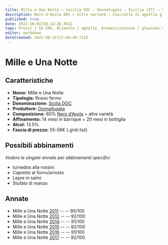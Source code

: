 ```yaml
---
title: Mille e Una Notte – Sicilia DOC – Donnafugata – Sicilia (IT) – 55-59€ – 4★-5★
description: Nero d'Avola 80% + altre varietà | Cosciotto di agnello glassato – Capretto al forno/arrosto – Lepre in salmì – Stufato di manzo
published: true
date: 2021-10-01T20:14:38.561Z
tags: Prezzi | 55-59€, Alimento | agnello, Aromatizzazione | glassato,Vinificazione | rosso, Regione | Sicilia (IT), Vinificazione | varietale, Capretto al forno/arrosto, Vinificazione | fermo, Valutazioni | 5 stelle, nero d'avola, Alimento | lepre, Aromatizzazione | in salmì, Stufato di manzo
editor: markdown
dateCreated: 2021-08-31T15:46:49.712Z
---
```


# Mille e Una Notte

## Caratteristiche
- **Nome:** Mille e Una Notte
- **Tipologia:** Rosso fermo
- **Denominazione:** [Sicilia DOC](/denominazioni/Italia/Sicilia/DOC/Sicilia)
- **Produttore:** [Donnafugata](/produttori/Italia/Sicilia/Donnafugata) 
- **Composizione:** 80% [Nero d'Avola](/vitigni/Italia/bacca-nera/nero-d-avola) + altre varietà
- **Affinamento:** 14 mesi in barrique + 20 mesi in bottiglia
- **Alcol:** 13.5%
- **Fascia di prezzo:** 55-59€
{.grid-list}



## Possibili abbinamenti
*Vedere le singole annate per abbinamenti specifici*

- turnedos alla rossini
- Capretto al forno/arrosto
- Lepre in salmì
- Stufato di manzo

## Annate
- Mille e Una Notte [2011](vini/Italia/Sicilia/Donnafugata/Mille-e-Una-Notte/2011) -- <span class="star-4"></span> -- 90/100
- Mille e Una Notte [2012](vini/Italia/Sicilia/Donnafugata/Mille-e-Una-Notte/2012) -- <span class="star-5"></span> -- 92/100
- Mille e Una Notte [2014](vini/Italia/Sicilia/Donnafugata/Mille-e-Una-Notte/2014) -- <span class="star-5"></span> -- 91/100
- Mille e Una Notte [2015](vini/Italia/Sicilia/Donnafugata/Mille-e-Una-Notte/2015) -- <span class="star-5"></span> -- 92/100
- Mille e Una Notte [2016](vini/Italia/Sicilia/Donnafugata/Mille-e-Una-Notte/2016) -- <span class="star-5"></span> -- 91/100
- Mille e Una Notte [2017](vini/Italia/Sicilia/Donnafugata/Mille-e-Una-Notte/2017) -- <span class="star-5"></span> -- 92/100

